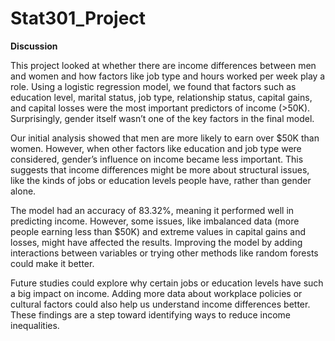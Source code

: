 # Stat301_Project

**Discussion**

This project looked at whether there are income differences between men and women and how factors like job type and hours worked per week play a role. Using a logistic regression model, we found that factors such as education level, marital status, job type, relationship status, capital gains, and capital losses were the most important predictors of income (>50K). Surprisingly, gender itself wasn’t one of the key factors in the final model.

Our initial analysis showed that men are more likely to earn over $50K than women. However, when other factors like education and job type were considered, gender’s influence on income became less important. This suggests that income differences might be more about structural issues, like the kinds of jobs or education levels people have, rather than gender alone.

The model had an accuracy of 83.32%, meaning it performed well in predicting income. However, some issues, like imbalanced data (more people earning less than $50K) and extreme values in capital gains and losses, might have affected the results. Improving the model by adding interactions between variables or trying other methods like random forests could make it better.

Future studies could explore why certain jobs or education levels have such a big impact on income. Adding more data about workplace policies or cultural factors could also help us understand income differences better. These findings are a step toward identifying ways to reduce income inequalities.
